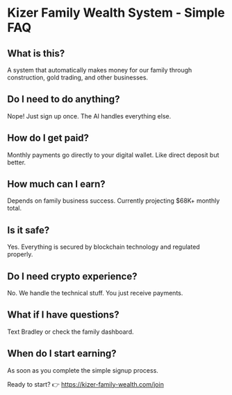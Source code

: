 
# Kizer Family Wealth System - Simple FAQ

## What is this?
A system that automatically makes money for our family through construction, gold trading, and other businesses.

## Do I need to do anything?
Nope! Just sign up once. The AI handles everything else.

## How do I get paid?
Monthly payments go directly to your digital wallet. Like direct deposit but better.

## How much can I earn?
Depends on family business success. Currently projecting $68K+ monthly total.

## Is it safe?
Yes. Everything is secured by blockchain technology and regulated properly.

## Do I need crypto experience?
No. We handle the technical stuff. You just receive payments.

## What if I have questions?
Text Bradley or check the family dashboard.

## When do I start earning?
As soon as you complete the simple signup process.

Ready to start? 👉 https://kizer-family-wealth.com/join
        
